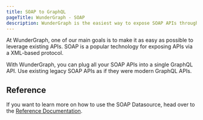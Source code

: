 ```yaml
---
title: SOAP to GraphQL
pageTitle: WunderGraph - SOAP
description: WunderGraph is the easiest way to expose SOAP APIs through GraphQL.
---
```


At WunderGraph, one of our main goals is to make it as easy as possible to leverage existing APIs.
SOAP is a popular technology for exposing APIs via a XML-based protocol.

With WunderGraph, you can plug all your SOAP APIs into a single GraphQL API.
Use existing legacy SOAP APIs as if they were modern GraphQL APIs.

## Reference

If you want to learn more on how to use the SOAP Datasource,
head over to the [Reference Documentation](/docs/wundergraph-config-ts-reference/configure-soap-data-source).
